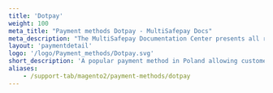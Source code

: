 ```yaml
---
title: 'Dotpay'
weight: 100
meta_title: "Payment methods Dotpay - MultiSafepay Docs"
meta_description: "The MultiSafepay Documentation Center presents all relevant information about our Plugins and API. You can also find support pages for Payment Methods, Tools and General Questions as well as the contact details of our Support and Integration Teams."
layout: 'paymentdetail'
logo: '/logo/Payment_methods/Dotpay.svg' 
short_description: 'A popular payment method in Poland allowing customers to pay through their own Polish bank.'
aliases:
    - /support-tab/magento2/payment-methods/dotpay
---
```

